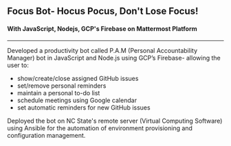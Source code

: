 ## Focus Bot- Hocus Pocus, Don't Lose Focus!
#### With JavaScript, Nodejs, GCP's Firebase on Mattermost Platform 
_____________________________________________________________________
Developed a productivity bot called P.A.M (Personal Accountability Manager) bot in JavaScript and Node.js using GCP’s Firebase- allowing the user to:

* show/create/close assigned GitHub issues 
* set/remove personal reminders
* maintain a personal to-do list
* schedule meetings using Google calendar
* set automatic reminders for new GitHub issues 

Deployed the bot on NC State's remote server (Virtual Computing Software) using Ansible for the automation of environment provisioning and configuration management.
